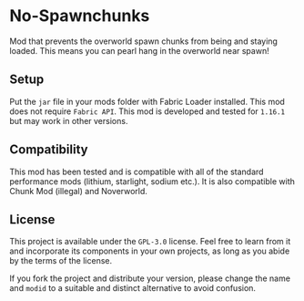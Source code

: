 # No-Spawnchunks

Mod that prevents the overworld spawn chunks from being and staying loaded.
This means you can pearl hang in the overworld near spawn!

## Setup

Put the `jar` file in your mods folder with Fabric Loader installed.
This mod does not require `Fabric API`.
This mod is developed and tested for `1.16.1` but may work in other versions.

## Compatibility

This mod has been tested and is compatible with all of the standard performance mods (lithium, starlight, sodium etc.). It is also compatible with Chunk Mod (illegal) and Noverworld.

## License

This project is available under the `GPL-3.0` license.
Feel free to learn from it and incorporate its components in your own projects, as long as you abide by the terms of the license.

If you fork the project and distribute your version, please change the name and `modid` to a suitable and distinct alternative to avoid confusion.
